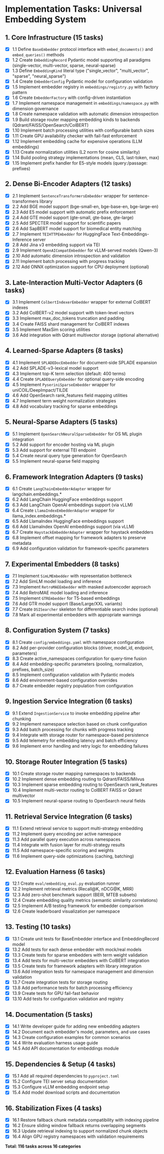 # Implementation Tasks: Universal Embedding System

## 1. Core Infrastructure (15 tasks)

- [x] 1.1 Define `BaseEmbedder` protocol interface with `embed_documents()` and `embed_queries()` methods
- [x] 1.2 Create `EmbeddingRecord` Pydantic model supporting all paradigms (single-vector, multi-vector, sparse, neural-sparse)
- [x] 1.3 Define `EmbeddingKind` literal type ("single_vector", "multi_vector", "sparse", "neural_sparse")
- [x] 1.4 Create `EmbedderConfig` Pydantic model for configuration validation
- [x] 1.5 Implement embedder registry in `embeddings/registry.py` with factory pattern
- [x] 1.6 Create `EmbedderFactory` with config-driven instantiation
- [x] 1.7 Implement namespace management in `embeddings/namespace.py` with dimension governance
- [x] 1.8 Create namespace validation with automatic dimension introspection
- [x] 1.9 Build storage router mapping embedding kinds to backends (Qdrant/FAISS/OpenSearch/ColBERT)
- [x] 1.10 Implement batch processing utilities with configurable batch sizes
- [x] 1.11 Create GPU availability checker with fail-fast enforcement
- [x] 1.12 Implement embedding cache for expensive operations (LLM embeddings)
- [x] 1.13 Create normalization utilities (L2 norm for cosine similarity)
- [x] 1.14 Build pooling strategy implementations (mean, CLS, last-token, max)
- [x] 1.15 Implement prefix handler for E5-style models (query:/passage: prefixes)

## 2. Dense Bi-Encoder Adapters (12 tasks)

- [x] 2.1 Implement `SentenceTransformersEmbedder` wrapper for sentence-transformers library
- [x] 2.2 Add BGE model support (bge-small-en, bge-base-en, bge-large-en)
- [x] 2.3 Add E5 model support with automatic prefix enforcement
- [x] 2.4 Add GTE model support (gte-small, gte-base, gte-large)
- [x] 2.5 Add SPECTER model support for scientific papers
- [x] 2.6 Add SapBERT model support for biomedical entity matching
- [x] 2.7 Implement `TEIHTTPEmbedder` for HuggingFace Text-Embeddings-Inference server
- [x] 2.8 Add Jina v3 embedding support via TEI
- [x] 2.9 Implement `OpenAICompatEmbedder` for vLLM-served models (Qwen-3)
- [x] 2.10 Add automatic dimension introspection and validation
- [x] 2.11 Implement batch processing with progress tracking
- [x] 2.12 Add ONNX optimization support for CPU deployment (optional)

## 3. Late-Interaction Multi-Vector Adapters (6 tasks)

- [x] 3.1 Implement `ColbertIndexerEmbedder` wrapper for external ColBERT indexes
- [x] 3.2 Add ColBERT-v2 model support with token-level vectors
- [x] 3.3 Implement max_doc_tokens truncation and padding
- [x] 3.4 Create FAISS shard management for ColBERT indexes
- [x] 3.5 Implement MaxSim scoring utilities
- [x] 3.6 Add integration with Qdrant multivector storage (optional alternative)

## 4. Learned-Sparse Adapters (8 tasks)

- [x] 4.1 Implement `SPLADEDocEmbedder` for document-side SPLADE expansion
- [x] 4.2 Add SPLADE-v3-lexical model support
- [x] 4.3 Implement top-K term selection (default: 400 terms)
- [x] 4.4 Create `SPLADEQueryEmbedder` for optional query-side encoding
- [x] 4.5 Implement `PyseriniSparseEmbedder` wrapper for uniCOIL/DeepImpact/TILDE
- [x] 4.6 Add OpenSearch rank_features field mapping utilities
- [x] 4.7 Implement term weight normalization strategies
- [x] 4.8 Add vocabulary tracking for sparse embeddings

## 5. Neural-Sparse Adapters (5 tasks)

- [x] 5.1 Implement `OpenSearchNeuralSparseEmbedder` for OS ML plugin integration
- [x] 5.2 Add support for encoder hosting via ML plugin
- [x] 5.3 Add support for external TEI endpoint
- [x] 5.4 Create neural query type generation for OpenSearch
- [x] 5.5 Implement neural-sparse field mapping

## 6. Framework Integration Adapters (9 tasks)

- [x] 6.1 Create `LangChainEmbedderAdapter` wrapper for langchain.embeddings.*
- [x] 6.2 Add LangChain HuggingFace embeddings support
- [x] 6.3 Add LangChain OpenAI embeddings support (via vLLM)
- [x] 6.4 Create `LlamaIndexEmbedderAdapter` wrapper for llama_index.embeddings.*
- [x] 6.5 Add LlamaIndex HuggingFace embeddings support
- [x] 6.6 Add LlamaIndex OpenAI embeddings support (via vLLM)
- [x] 6.7 Create `HaystackEmbedderAdapter` wrapper for haystack embedders
- [x] 6.8 Implement offset mapping for framework adapters to preserve metadata
- [x] 6.9 Add configuration validation for framework-specific parameters

## 7. Experimental Embedders (8 tasks)

- [x] 7.1 Implement `SimLMEmbedder` with representation bottleneck
- [x] 7.2 Add SimLM model loading and inference
- [x] 7.3 Implement `RetroMAEEmbedder` with masked autoencoder approach
- [x] 7.4 Add RetroMAE model loading and inference
- [x] 7.5 Implement `GTREmbedder` for T5-based embeddings
- [x] 7.6 Add GTR model support (Base/Large/XXL variants)
- [x] 7.7 Create `DSISearcher` skeleton for differentiable search index (optional)
- [x] 7.8 Mark all experimental embedders with appropriate warnings

## 8. Configuration System (7 tasks)

- [x] 8.1 Create `config/embeddings.yaml` with namespace configuration
- [x] 8.2 Add per-provider configuration blocks (driver, model_id, endpoint, parameters)
- [x] 8.3 Create active_namespaces configuration for query-time fusion
- [x] 8.4 Add embedding-specific parameters (pooling, normalization, prefixes, batch_size)
- [x] 8.5 Implement configuration validation with Pydantic models
- [x] 8.6 Add environment-based configuration overrides
- [x] 8.7 Create embedder registry population from configuration

## 9. Ingestion Service Integration (6 tasks)

- [x] 9.1 Extend `IngestionService` to invoke embedding pipeline after chunking
- [x] 9.2 Implement namespace selection based on chunk configuration
- [x] 9.3 Add batch processing for chunks with progress tracking
- [x] 9.4 Integrate with storage router for namespace-based persistence
- [x] 9.5 Add telemetry for embedding latency and batch efficiency
- [x] 9.6 Implement error handling and retry logic for embedding failures

## 10. Storage Router Integration (5 tasks)

- [x] 10.1 Create storage router mapping namespaces to backends
- [x] 10.2 Implement dense embedding routing to Qdrant/FAISS/Milvus
- [x] 10.3 Implement sparse embedding routing to OpenSearch rank_features
- [x] 10.4 Implement multi-vector routing to ColBERT FAISS or Qdrant multivector
- [x] 10.5 Implement neural-sparse routing to OpenSearch neural fields

## 11. Retrieval Service Integration (6 tasks)

- [x] 11.1 Extend retrieval service to support multi-strategy embedding
- [x] 11.2 Implement query encoding per active namespace
- [x] 11.3 Add parallel query execution across namespaces
- [x] 11.4 Integrate with fusion layer for multi-strategy results
- [x] 11.5 Add namespace-specific scoring and weights
- [x] 11.6 Implement query-side optimizations (caching, batching)

## 12. Evaluation Harness (6 tasks)

- [x] 12.1 Create `eval/embedding_eval.py` evaluation runner
- [x] 12.2 Implement retrieval metrics (Recall@K, nDCG@K, MRR)
- [x] 12.3 Add zero-shot benchmark support (BEIR, MTEB subsets)
- [x] 12.4 Create embedding quality metrics (semantic similarity correlations)
- [x] 12.5 Implement A/B testing framework for embedder comparison
- [x] 12.6 Create leaderboard visualization per namespace

## 13. Testing (10 tasks)

- [x] 13.1 Create unit tests for BaseEmbedder interface and EmbeddingRecord model
- [x] 13.2 Add tests for each dense embedder with mock/real models
- [x] 13.3 Create tests for sparse embedders with term weight validation
- [x] 13.4 Add tests for multi-vector embedders with ColBERT integration
- [x] 13.5 Create tests for framework adapters with library integration
- [x] 13.6 Add integration tests for namespace management and dimension validation
- [x] 13.7 Create integration tests for storage routing
- [x] 13.8 Add performance tests for batch processing efficiency
- [x] 13.9 Create tests for GPU fail-fast behavior
- [x] 13.10 Add tests for configuration validation and registry

## 14. Documentation (5 tasks)

- [x] 14.1 Write developer guide for adding new embedding adapters
- [x] 14.2 Document each embedder's model, parameters, and use cases
- [x] 14.3 Create configuration examples for common scenarios
- [x] 14.4 Write evaluation harness usage guide
- [x] 14.5 Add API documentation for embeddings module

## 15. Dependencies & Setup (4 tasks)

- [x] 15.1 Add all required dependencies to `pyproject.toml`
- [x] 15.2 Configure TEI server setup documentation
- [x] 15.3 Configure vLLM embedding endpoint setup
- [x] 15.4 Add model download scripts and documentation

## 16. Stabilization Fixes (4 tasks)

- [x] 16.1 Restore fallback chunk metadata compatibility with indexing pipeline
- [x] 16.2 Ensure sliding window fallback returns overlapping segments
- [x] 16.3 Update retrieval indexing to support normalized chunk objects
- [x] 16.4 Align GPU registry namespaces with validation requirements

**Total: 116 tasks across 16 categories**

